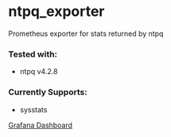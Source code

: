# ntpq_exporter 
Prometheus exporter for stats returned by ntpq

### Tested with:
- ntpq v4.2.8

### Currently Supports:
- sysstats

[Grafana Dashboard](https://grafana.com/grafana/dashboards/21493-ntpq-stats/)
